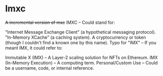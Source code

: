 # Imxc
~~A incremental version of mxc~~
IMXC – Could stand for:

"Internet Message Exchange Client" (a hypothetical messaging protocol).
"In-Memory XCache" (a caching system).
A cryptocurrency or token (though I couldn't find a known one by this name).
Typo for "IMX" – If you meant IMX, it could refer to:

Immutable X (IMX) – A Layer-2 scaling solution for NFTs on Ethereum.
IMX (In-Memory Execution) – A computing term.
Personal/Custom Use – Could be a username, code, or internal reference.